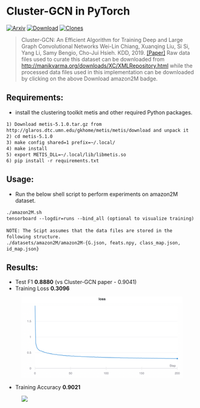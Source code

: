 # Cluster-GCN in PyTorch
[![Arxiv](https://img.shields.io/badge/ArXiv-1905.07953-orange.svg?color=blue&style=plastic)](https://arxiv.org/abs/1905.07953)
[![Download](https://img.shields.io/badge/Download-amazon2M-brightgreen.svg?color=black&style=plastic)](https://drive.google.com/drive/folders/1Tfn-yABlW5JheyYItyRyrMGtmQdYN7wm?usp=sharing)
[![Clones](https://img.shields.io/badge/Clones-64-brightgreen.svg?color=brightgreen&style=plastic)](https://github.com/pyyush/ClusterGCN-amazon2M/blob/master/README.md)
> Cluster-GCN: An Efficient Algorithm for Training Deep and Large Graph Convolutional Networks
> Wei-Lin Chiang, Xuanqing Liu, Si Si, Yang Li, Samy Bengio, Cho-Jui Hsieh.
> KDD, 2019.
> [[Paper]](https://arxiv.org/abs/1905.07953)
Raw data files used to curate this dataset can be downloaded from http://manikvarma.org/downloads/XC/XMLRepository.html while the processed data files used in this implementation can be downloaded by clicking on the above Download amazon2M badge.

## Requirements:
* install the clustering toolkit metis and other required Python packages.
```
1) Download metis-5.1.0.tar.gz from http://glaros.dtc.umn.edu/gkhome/metis/metis/download and unpack it
2) cd metis-5.1.0
3) make config shared=1 prefix=~/.local/
4) make install
5) export METIS_DLL=~/.local/lib/libmetis.so
6) pip install -r requirements.txt
```
## Usage:
* Run the below shell script to perform experiments on amazon2M dataset.
```
./amazon2M.sh
tensorboard --logdir=runs --bind_all (optional to visualize training)

NOTE: The Scipt assumes that the data files are stored in the following structure. 
./datasets/amazon2M/amazon2M-{G.json, feats.npy, class_map.json, id_map.json}
```
## Results:
* Test F1 **0.8880** (vs Cluster-GCN paper - 0.9041)
* Training Loss **0.3096**
<figure>
  <img src="W&B Chart 6_16_2020, 5_13_19 PM.png"/>
</figure>

* Training Accuracy **0.9021**
<figure>
  <img src="W&B Chart 6_16_2020, 5_13_29 PM.pngg"/>
</figure>
